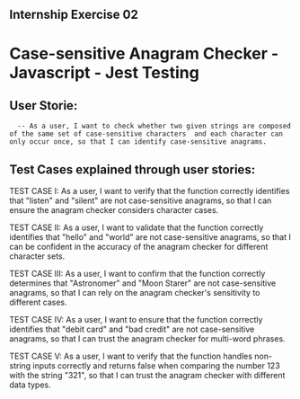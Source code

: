 ## Internship Exercise 02 
   # Case-sensitive Anagram Checker - Javascript - Jest Testing 

## User Storie:
      -- As a user, I want to check whether two given strings are composed of the same set of case-sensitive characters  and each character can only occur once, so that I can identify case-sensitive anagrams.

## Test Cases explained through user stories: 
   
   TEST CASE I:
          As a user, I want to verify that the function correctly identifies that "listen" and "silent" are not case-sensitive anagrams, so that I can ensure the anagram checker considers character cases.

   TEST CASE II: 
         As a user, I want to validate that the function correctly identifies that "hello" and "world" are not case-sensitive anagrams, so that I can be confident in the accuracy of the anagram checker for different character sets.

   TEST CASE III: 
         As a user, I want to confirm that the function correctly determines that "Astronomer" and "Moon Starer" are not case-sensitive anagrams, so that I can rely on the anagram checker's sensitivity to different cases.

   TEST CASE IV: 
         As a user, I want to ensure that the function correctly identifies that "debit card" and "bad credit" are not case-sensitive anagrams, so that I can trust the anagram checker for multi-word phrases.

   TEST CASE V: 
         As a user, I want to verify that the function handles non-string inputs correctly and returns false when comparing the number 123 with the string "321", so that I can trust the anagram checker with different data types.
 
